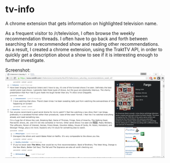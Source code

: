 # tv-info
A chrome extension that gets information on highlighted television name.

As a frequent visitor to /r/television, I often browse the weekly recommendation
threads. I often have to go back and forth between searching for a recommended
show and reading other recommendations. As a result, I created a chrome
extension, using the TraktTV API, in order to quickly get a description about a
show to see if it is interesting enough to further investigate.

Screenshot:
![Screenshot](/images/tv-info.png?raw=true)
